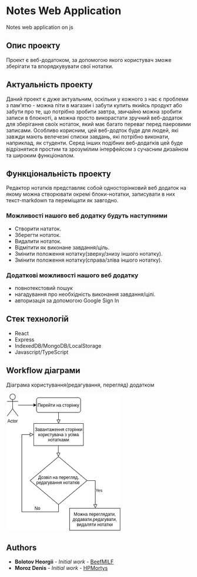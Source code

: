 # Notes Web Application 

Notes web application on js


## Опис проекту

Проект є веб-додатоком, за допомогою якого користувач зможе зберігати та впорядкувувати свої нотатки. 

## Актуальність проекту

Даний проект є дуже актуальним, оскільки у кожного з нас є проблеми з пам'ятю - можна піти в магазин і забути купить якийсь продукт або забути про те, що потрібно зробити 
завтра, звичайно можна зробити записи в блокноті, а можна просто викорастати зручний веб-додаток для зберігання своїх нотаток, який має багато переваг перед паеровими записами. 
Особливо корисним, цей веб-додток буде для людей, які завжди мають велечезні списки завдань, які потрібно виконати, наприклад, як студенти. 
Серед інших подібних веб-додатків цей буде відрізнятися простим та зрозумілим інтерфейсом з сучасним дизайном та широким функціоналом.

## Функціональність проекту

Редактор нотатків представляє собой односторінковий веб додаток на якому можна створювати окремі блоки-нотатки, записувати в них текст-markdown та переміщати як завгодно.   

### Можливості нашого веб додатку будуть наступними
* Створити нататок.
* Зберегти нотаток.
* Видалити нотаток.
* Відмітити як виконане завдання/ціль.
* Змінити положення нотатку(зверху/знизу іншого нотатку).
* Змінити положення нотатку(справа/зліва іншого нотатку).

### Додаткові можливості нашого веб додатку
* повнотекстовий пошук 
* нагадування про необхідність виконання завдання/цілі.
* авторизація за допомогою Google Sign In

## Стек технологій
* React
* Express 
* IndexedDB/MongoDB/LocalStorage 
* Javascript/TypeScript

## Workflow діаграми 

Діаграма користування(редагування, перегляд) додатком

![alt text](https://github.com/BeefMILF/NotesApp/blob/main/MakeNotesDiagram.png)

## Authors

* **Bolotov Heorgii** - *Initial work* - [BeefMILF](https://github.com/BeefMILF)
* **Moroz Denis** - *Initial work* - [HPMortys](https://github.com/HPMortys)
